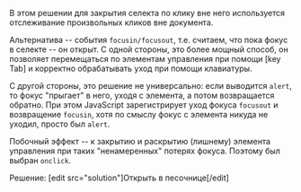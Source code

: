 В этом решении для закрытия селекта по клику вне него используется отслеживание произвольных кликов вне документа.

Альтернатива -- события `focusin/focusout`, т.е. считаем, что пока фокус в селекте -- он открыт. С одной стороны, это более мощный способ, он позволяет перемещаться по элементам управления при помощи [key Tab] и корректно обрабатывать уход при помощи клавиатуры.

С другой стороны, это решение не универсально: если выводится `alert`, то фокус "прыгает" в него, уходя с элемента, а потом возвращается обратно. При этом JavaScript зарегистрирует уход фокуса `focusout` и возвращение `focusin`, хотя по смыслу фокус с элемента никуда не уходил, просто был `alert`. 

Побочный эффект --  к закрытию и раскрытию (лишнему) элемента управления при таких "ненамеренных" потерях фокуса. Поэтому был выбран `onclick`.

Решение: [edit src="solution"]Открыть в песочнице[/edit]